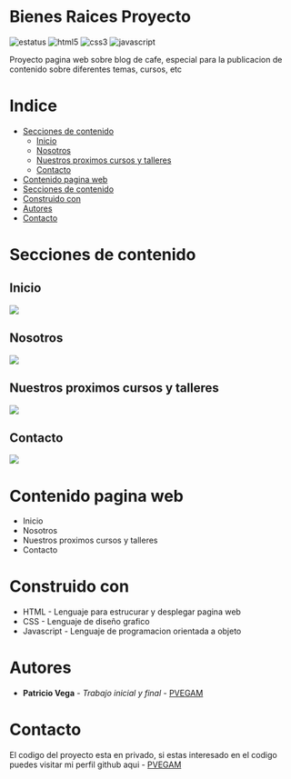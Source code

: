 # Bienes Raices Proyecto
![estatus](https://img.shields.io/static/v1?style=for-the-badge&label=ESTATUS&message=FINALIZADO&color=green) ![html5](https://img.shields.io/badge/-HTML5-E34F26?style=for-the-badge&logo=html5&logoColor=white) ![css3](https://img.shields.io/badge/-CSS3-1572B6?style=for-the-badge&logo=css3&logoColor=white) ![javascript](https://img.shields.io/badge/-JAVASCRIPT-ED8B00?style=for-the-badge&logo=javascript&logoColor=white) 

Proyecto pagina web sobre blog de cafe, especial para la publicacion de contenido sobre diferentes temas, cursos, etc
# Indice
* [Secciones de contenido](#secciones-de-contenido)
  * [Inicio](#inicio)
  * [Nosotros](#nosotros)
  * [Nuestros proximos cursos y talleres](#nuestros-proximos-cursos-y-talleres)
  * [Contacto](#contacto)
* [Contenido pagina web](#contenido-pagina-web)
* [Secciones de contenido](#secciones-de-contenido)
* [Construido con](#construido-con)
* [Autores](#autores)
* [Contacto](#contacto)
# Secciones de contenido
## Inicio
![](https://github.com/PVEGAM/Blog-Cafe-Proyecto/blob/main/chrome-capture-2023-0-22%201.gif)
## Nosotros
![](https://github.com/PVEGAM/Blog-Cafe-Proyecto/blob/main/chrome-capture-2023-0-22%202.gif)
## Nuestros proximos cursos y talleres
![](https://github.com/PVEGAM/Blog-Cafe-Proyecto/blob/main/chrome-capture-2023-0-22%203.gif)
## Contacto
![](https://github.com/PVEGAM/Blog-Cafe-Proyecto/blob/main/chrome-capture-2023-0-22%204.gif)
# Contenido pagina web
* Inicio
* Nosotros
* Nuestros proximos cursos y talleres
* Contacto
# Construido con
* HTML - Lenguaje para estrucurar y desplegar pagina web
* CSS - Lenguaje de diseño grafico
* Javascript - Lenguaje de programacion orientada a objeto
# Autores
* **Patricio Vega** - *Trabajo inicial y final* - [PVEGAM](https://github.com/PVEGAM)
# Contacto
El codigo del proyecto esta en privado, si estas interesado en el codigo puedes visitar mi perfil github aqui - [PVEGAM](https://github.com/PVEGAM)
